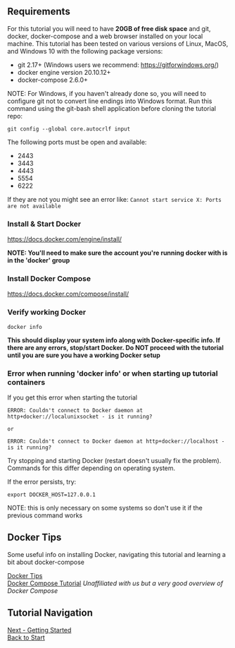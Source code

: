 ## Requirements

For this tutorial you will need to have **20GB of free disk space** and git, docker, docker-compose and a web browser installed on your local machine.  This tutorial has been tested on various versions of Linux, MacOS, and Windows 10 with the following package versions:

- git 2.17+ (Windows users we recommend:  https://gitforwindows.org/)
- docker engine version 20.10.12+
- docker-compose 2.6.0+

NOTE: For Windows, if you haven't already done so, you will need to configure git not to convert line endings into Windows format.  Run this command using the git-bash shell application before cloning the tutorial repo:

```
git config --global core.autocrlf input
```

The following ports must be open and available:

- 2443
- 3443
- 4443
- 5554
- 6222

If they are not you might see an error like:
`Cannot start service X: Ports are not available`

### Install & Start Docker

https://docs.docker.com/engine/install/

**NOTE: You'll need to make sure the account you're running docker with is in the 'docker' group**

### Install Docker Compose  

https://docs.docker.com/compose/install/

### Verify working Docker

```
docker info
```

**This should display your system info along with Docker-specific info.  If there are any errors, stop/start Docker.  Do NOT proceed with the tutorial until you are sure you have a working Docker setup**


### Error when running 'docker info' or when starting up tutorial containers

If you get this error when starting the tutorial   

```
ERROR: Couldn't connect to Docker daemon at http+docker://localunixsocket - is it running?

or  

ERROR: Couldn't connect to Docker daemon at http+docker://localhost - is it running?
```

Try stopping and starting Docker (restart doesn't usually fix the problem).  Commands for this differ depending on operating system.

If the error persists, try:  

```
export DOCKER_HOST=127.0.0.1
```

NOTE: this is only necessary on some systems so don't use it if the previous command works

## Docker Tips

Some useful info on installing Docker, navigating this tutorial and learning a bit about docker-compose

[Docker Tips](docker_tips.md)  
[Docker Compose Tutorial](https://youtu.be/DX1T-PKHKhg) *Unaffiliated with us but a very good overview of Docker Compose*


## Tutorial Navigation

[Next - Getting Started](getting_started.md)  
[Back to Start](../README.md)
